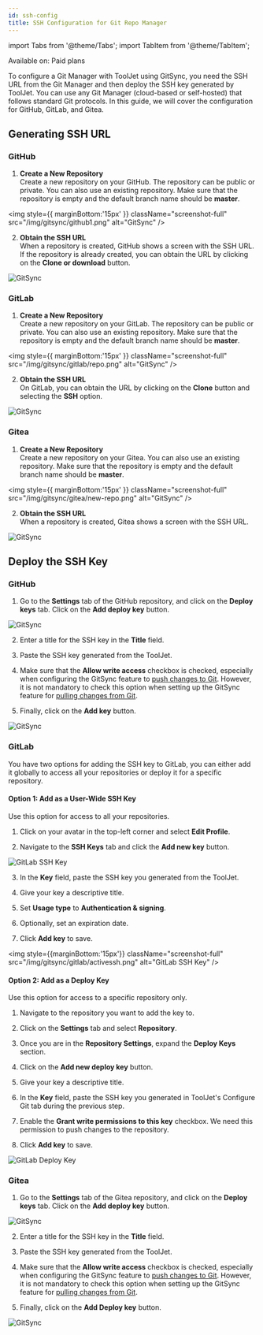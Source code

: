 ```yaml
---
id: ssh-config
title: SSH Configuration for Git Repo Manager
---
```


import Tabs from '@theme/Tabs';
import TabItem from '@theme/TabItem';

<div className='badge badge--primary heading-badge'>Available on: Paid plans</div>

To configure a Git Manager with ToolJet using GitSync, you need the SSH URL from the Git Manager and then deploy the SSH key generated by ToolJet. You can use any Git Manager (cloud-based or self-hosted) that follows standard Git protocols. In this guide, we will cover the configuration for GitHub, GitLab, and Gitea.

## Generating SSH URL

### GitHub

1. **Create a New Repository** <br/>
    Create a new repository on your GitHub. The repository can be public or private. You can also use an existing repository. Make sure that the repository is empty and the default branch name should be **master**.

 <img style={{ marginBottom:'15px' }} className="screenshot-full" src="/img/gitsync/github1.png" alt="GitSync" />

2. **Obtain the SSH URL** <br/>
    When a repository is created, GitHub shows a screen with the SSH URL. If the repository is already created, you can obtain the URL by clicking on the **Clone or download** button.
        
<img className="screenshot-full" src="/img/gitsync/github2.png" alt="GitSync" />

### GitLab

1. **Create a New Repository** <br/>
    Create a new repository on your GitLab. The repository can be public or private. You can also use an existing repository. Make sure that the repository is empty and the default branch name should be **master**.

 <img style={{ marginBottom:'15px' }} className="screenshot-full" src="/img/gitsync/gitlab/repo.png" alt="GitSync" />

2. **Obtain the SSH URL** <br/>
    On GitLab, you can obtain the URL by clicking on the **Clone** button and selecting the **SSH** option.
        
<img className="screenshot-full" src="/img/gitsync/gitlab/gitlabssh.png" alt="GitSync" />

### Gitea

1. **Create a New Repository** <br/>
    Create a new repository on your Gitea. You can also use an existing repository. Make sure that the repository is empty and the default branch name should be **master**.

 <img style={{ marginBottom:'15px' }} className="screenshot-full" src="/img/gitsync/gitea/new-repo.png" alt="GitSync" />

2. **Obtain the SSH URL** <br/>
    When a repository is created, Gitea shows a screen with the SSH URL. 
        
<img className="screenshot-full" src="/img/gitsync/gitea/ssh-url.png" alt="GitSync" />


## Deploy the SSH Key

### GitHub

1. Go to the **Settings** tab of the GitHub repository, and click on the **Deploy keys** tab. Click on the **Add deploy key** button. 

<img className="screenshot-full" src="/img/gitsync/github3.png" alt="GitSync" />

2. Enter a title for the SSH key in the **Title** field. 
        
3. Paste the SSH key generated from the ToolJet. 

4. Make sure that the **Allow write access** checkbox is checked, especially when configuring the GitSync feature to [push changes to Git](/docs/3.0.0-LTS/release-management/gitsync/git-push). However, it is not mandatory to check this option when setting up the GitSync feature for [pulling changes from Git](/docs/3.0.0-LTS/release-management/gitsync/git-pull).
        
5. Finally, click on the **Add key** button.

<img className="screenshot-full" src="/img/gitsync/github4.png" alt="GitSync" />

### GitLab

You have two options for adding the SSH key to GitLab, you can either add it globally to access all your repositories or deploy it for a specific repository.

#### Option 1: Add as a User-Wide SSH Key
        
Use this option for access to all your repositories.

1. Click on your avatar in the top-left corner and select **Edit Profile**.

2. Navigate to the **SSH Keys** tab and click the **Add new key** button.

<img className="screenshot-full" src="/img/gitsync/gitlab/addingssh.png" alt="GitLab SSH Key" />

3. In the **Key** field, paste the SSH key you generated from the ToolJet.

4. Give your key a descriptive title.
        
5. Set **Usage type** to **Authentication & signing**.
        
6. Optionally, set an expiration date.
        
7. Click **Add key** to save.

<img style={{marginBottom:'15px'}} className="screenshot-full" src="/img/gitsync/gitlab/activessh.png" alt="GitLab SSH Key" />

#### Option 2: Add as a Deploy Key 

Use this option for access to a specific repository only.

1. Navigate to the repository you want to add the key to.
        
2. Click on the **Settings** tab and select **Repository**.

3. Once you are in the **Repository Settings**, expand the **Deploy Keys** section.
        
4. Click on the **Add new deploy key** button.

5. Give your key a descriptive title.

6. In the **Key** field, paste the SSH key you generated in ToolJet's Configure Git tab during the previous step.

7. Enable the **Grant write permissions to this key** checkbox. We need this permission to push changes to the repository.

8. Click **Add key** to save.

<img className="screenshot-full" src="/img/gitsync/gitlab/deploy-keys.png" alt="GitLab Deploy Key" />

### Gitea

1. Go to the **Settings** tab of the Gitea repository, and click on the **Deploy keys** tab. Click on the **Add deploy key** button. 

<img className="screenshot-full" src="/img/gitsync/gitea/deploy-ssh.png" alt="GitSync" />

2. Enter a title for the SSH key in the **Title** field. 
        
3. Paste the SSH key generated from the ToolJet. 

4. Make sure that the **Allow write access** checkbox is checked, especially when configuring the GitSync feature to [push changes to Git](/docs/3.0.0-LTS/release-management/gitsync/git-push). However, it is not mandatory to check this option when setting up the GitSync feature for [pulling changes from Git](/docs/3.0.0-LTS/release-management/gitsync/git-pull).
        
5. Finally, click on the **Add Deploy key** button.

<img className="screenshot-full" src="/img/gitsync/gitea/final.png" alt="GitSync" />
